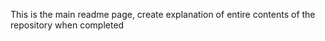 This is the main readme page, create explanation of entire contents of the repository when completed